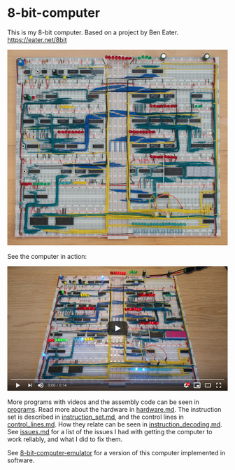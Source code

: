 # 8-bit-computer

This is my 8-bit computer. Based on a project by Ben Eater. https://eater.net/8bit

[![Image of computer](resources/8-bit-computer-600w.jpg)](resources/8-bit-computer.jpg)

See the computer in action:

[![YouTube video of computer](resources/yt-fibonacci-thumb.png)](https://www.youtube.com/watch?v=DTxpwynaN34 "Click to play")

More programs with videos and the assembly code can be seen in [programs](programs). Read more about the hardware in [hardware.md](hardware.md). The instruction set is described in [instruction_set.md](instruction_set.md), and the control lines in [control_lines.md](control_lines.md). How they relate can be seen in [instruction_decoding.md](instruction_decoding.md). See [issues.md](issues.md) for a list of the issues I had with getting the computer to work reliably, and what I did to fix them.

See [8-bit-computer-emulator](https://github.com/blurpy/8-bit-computer-emulator) for a version of this computer implemented in software.

